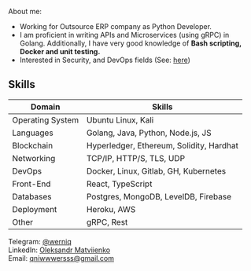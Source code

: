 
About me:
- Working for Outsource ERP company as Python Developer.
- I am proficient in writing APIs and Microservices (using gRPC) in Golang. Additionally, I have very good knowledge of <b> Bash scripting, Docker and unit testing. </b>
- Interested in Security, and DevOps fields (See: <a href="https://github.com/werniq/qni-tools" >here</a>)

## Skills
| Domain            | Skills                                     |
|-------------------|--------------------------------------------|
| Operating System  | Ubuntu Linux, Kali                         |
| Languages         | Golang, Java, Python, Node.js, JS          |
| Blockchain        | Hyperledger, Ethereum, Solidity, Hardhat   |
| Networking        | TCP/IP, HTTP/S, TLS, UDP                   |
| DevOps            | Docker, Linux, Gitlab, GH, Kubernetes      |
| Front-End         | React, TypeScript                          |
| Databases         | Postgres, MongoDB, LevelDB, Firebase       |
| Deployment        | Heroku, AWS                                |
| Other             | gRPC, Rest                                 |


Telegram: <a href="https://t.me/usioa"> @werniq </a> <br>
LinkedIn: <a href="https://www.linkedin.com/in/oleksandr-matviienko-4a7b16248/"> Oleksandr Matviienko </a> <br>
Email: <a href="mailto:qniwwwersss@gmail.com"> qniwwwersss@gmail.com </a> <br>

